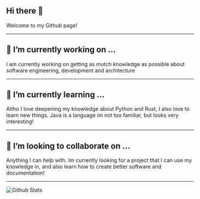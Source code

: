 ## Hi there 👋
Welcome to my Github page!

---
## 🔭 I’m currently working on ...
I am currently working on getting as mutch knowledge as possible
about software engineering, development and architecture

---
## 🌱 I’m currently learning ...
Altho I love deepening my knowledge about Python and Rust, I also love to learn new things.
Java is a language im not too familiar, but looks very interesting!

---
## 👯 I’m looking to collaborate on ...
Anything I can help with. Im currently looking for a project that I can use my knowledge in,
and also learn how to create better software and documentation!

---

![Github Stats](https://github-readme-stats.vercel.app/api?username=benmi3&bg_color=40,e96443,904e95&title_color=fff&text_color=ffa)
<!--
**benmi3/benmi3** is a ✨ _special_ ✨ repository because its `README.md` (this file) appears on your GitHub profile.

Here are some ideas to get you started:

- 🔭 I’m currently working on ...
- 🌱 I’m currently learning ...
- 👯 I’m looking to collaborate on ...
- 🤔 I’m looking for help with ...
- 💬 Ask me about ...
- 📫 How to reach me: ...
- 😄 Pronouns: ...
- ⚡ Fun fact: ...
-->
